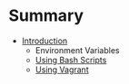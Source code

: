# Summary

* [Introduction](README.md)
   * Environment Variables
   * [Using Bash Scripts](gitbook/project_usage.md)
   * [Using Vagrant](gitbook/vagrant.md)

